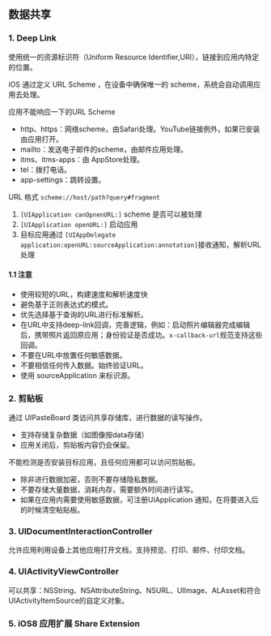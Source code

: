 ## 数据共享

### 1. Deep Link

使用统一的资源标识符（Uniform Resource Identifier,URI），链接到应用内特定的位置。

iOS 通过定义 URL Scheme ，在设备中确保唯一的 scheme，系统会自动调用应用去处理。

应用不能响应一下的URL Scheme

* http、https：网络scheme，由Safari处理。YouTube链接例外，如果已安装由应用打开。
* mailto：发送电子邮件的scheme，由邮件应用处理。
* itms、itms-apps：由 AppStore处理。
* tel：拨打电话。
* app-settings：跳转设置。

URL 格式 `scheme://host/path?query#fragment`

1. `[UIApplication canOpnenURL:]` scheme 是否可以被处理
2. `[UIApplication openURL:]` 启动应用
3. 目标应用通过 `[UIAppDelegate application:openURL:sourceApplication:annotation]`接收通知，解析URL处理

#### 1.1 注意

* 使用较短的URL，构建速度和解析速度快
* 避免基于正则表达式的模式。
* 优先选择基于查询的URL进行标准解析。
* 在URL中支持deep-link回调，完善逻辑，例如：启动照片编辑器完成编辑后，携带照片返回原应用；身份验证是否成功。`x-callback-url`规范支持这些回调。
* 不要在URL中放置任何敏感数据。
* 不要相信任何传入数据。始终验证URL。
* 使用 sourceApplication 来标识源。

### 2. 剪贴板

通过 UIPasteBoard 类访问共享存储库，进行数据的读写操作。

* 支持存储复杂数据（如图像按data存储）
* 应用关闭后，剪贴板内容仍会保留。

不能检测是否安装目标应用，且任何应用都可以访问剪贴板。

* 除非进行数据加密，否则不要存储隐私数据。
* 不要存储大量数据，消耗内存，需要额外时间进行读写。
* 如果在应用内需要使用敏感数据，可注册UIApplication 通知，在将要进入后的时候清空粘贴板。

### 3. UIDocumentInteractionController

允许应用利用设备上其他应用打开文档，支持预览、打印、邮件、付印文档。

### 4. UIActivityViewController

可以共享：NSString、NSAttributeString、NSURL、UIImage、ALAsset和符合UIActivityItemSource的自定义对象。

### 5. iOS8 应用扩展 Share Extension







